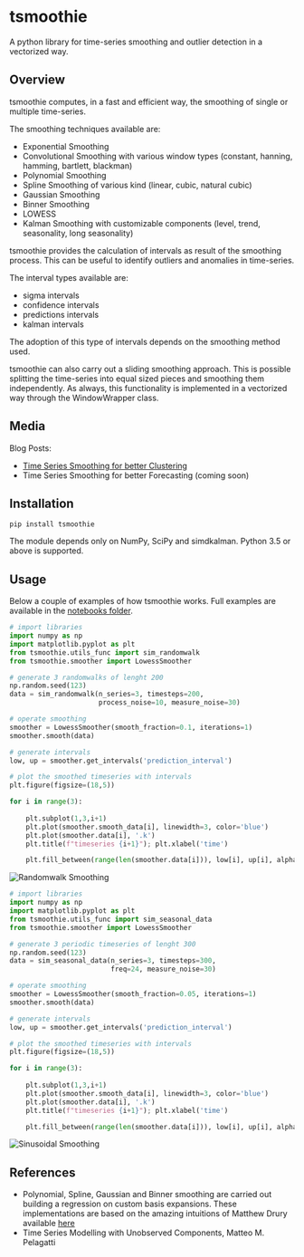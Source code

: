 # tsmoothie

A python library for time-series smoothing and outlier detection in a vectorized way.

## Overview

tsmoothie computes, in a fast and efficient way, the smoothing of single or multiple time-series. 

The smoothing techniques available are:

- Exponential Smoothing
- Convolutional Smoothing with various window types (constant, hanning, hamming, bartlett, blackman)
- Polynomial Smoothing 
- Spline Smoothing of various kind (linear, cubic, natural cubic) 
- Gaussian Smoothing 
- Binner Smoothing 
- LOWESS 
- Kalman Smoothing with customizable components (level, trend, seasonality, long seasonality) 

tsmoothie provides the calculation of intervals as result of the smoothing process. This can be useful to identify outliers and anomalies in time-series.

The interval types available are:

- sigma intervals
- confidence intervals
- predictions intervals
- kalman intervals

The adoption of this type of intervals depends on the smoothing method used.

tsmoothie can also carry out a sliding smoothing approach. This is possible splitting the time-series into equal sized pieces and smoothing them independently. As always, this functionality is implemented in a vectorized way through the WindowWrapper class.

## Media

Blog Posts:

- [Time Series Smoothing for better Clustering](https://towardsdatascience.com/time-series-smoothing-for-better-clustering-121b98f308e8)
- Time Series Smoothing for better Forecasting (coming soon)

## Installation

```shell
pip install tsmoothie
```

The module depends only on NumPy, SciPy and simdkalman. Python 3.5 or above is supported.

## Usage

Below a couple of examples of how tsmoothie works. Full examples are available in the [notebooks folder](https://github.com/cerlymarco/tsmoothie/tree/master/notebooks).

```python
# import libraries
import numpy as np
import matplotlib.pyplot as plt
from tsmoothie.utils_func import sim_randomwalk
from tsmoothie.smoother import LowessSmoother

# generate 3 randomwalks of lenght 200
np.random.seed(123)
data = sim_randomwalk(n_series=3, timesteps=200, 
                      process_noise=10, measure_noise=30)

# operate smoothing
smoother = LowessSmoother(smooth_fraction=0.1, iterations=1)
smoother.smooth(data)

# generate intervals
low, up = smoother.get_intervals('prediction_interval')

# plot the smoothed timeseries with intervals
plt.figure(figsize=(18,5))

for i in range(3):
    
    plt.subplot(1,3,i+1)
    plt.plot(smoother.smooth_data[i], linewidth=3, color='blue')
    plt.plot(smoother.data[i], '.k')
    plt.title(f"timeseries {i+1}"); plt.xlabel('time')

    plt.fill_between(range(len(smoother.data[i])), low[i], up[i], alpha=0.3)
```

![Randomwalk Smoothing](https://raw.githubusercontent.com/cerlymarco/tsmoothie/master/imgs/randomwalk_smoothing.png)

```python
# import libraries
import numpy as np
import matplotlib.pyplot as plt
from tsmoothie.utils_func import sim_seasonal_data
from tsmoothie.smoother import LowessSmoother

# generate 3 periodic timeseries of lenght 300
np.random.seed(123)
data = sim_seasonal_data(n_series=3, timesteps=300, 
                         freq=24, measure_noise=30)

# operate smoothing
smoother = LowessSmoother(smooth_fraction=0.05, iterations=1)
smoother.smooth(data)

# generate intervals
low, up = smoother.get_intervals('prediction_interval')

# plot the smoothed timeseries with intervals
plt.figure(figsize=(18,5))

for i in range(3):
    
    plt.subplot(1,3,i+1)
    plt.plot(smoother.smooth_data[i], linewidth=3, color='blue')
    plt.plot(smoother.data[i], '.k')
    plt.title(f"timeseries {i+1}"); plt.xlabel('time')

    plt.fill_between(range(len(smoother.data[i])), low[i], up[i], alpha=0.3)
```

![Sinusoidal Smoothing](https://raw.githubusercontent.com/cerlymarco/tsmoothie/master/imgs/sinusoidal_smoothing.png)

## References

- Polynomial, Spline, Gaussian and Binner smoothing are carried out building a regression on custom basis expansions. These implementations are based on the amazing intuitions of Matthew Drury available [here](https://github.com/madrury/basis-expansions/blob/master/examples/comparison-of-smoothing-methods.ipynb)
- Time Series Modelling with Unobserved Components, Matteo M. Pelagatti